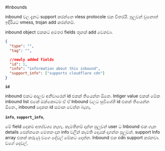 #Inbounds

inbound වල දැනට support කරන්නෙ vless protocole එක විතරයි. පුලුවන් වුනොත් ඉදිරියට vmess, trojan add කරන්නම්.

inbound object එකකට අමතර fields තුනක් add වෙනවා.

```json
{
  "type": "",
  "tag": "",

  //newly added fields
  "id": 1,
  "info": "information about this inbound",
  "support_info": ["supports cloudflare cdn"]
}
```

**`id`**

inbound එකට අදාලව අනිවාරෙන් id එකක් තියෙන්න ඕනෙ. Intiger value එකක් මේක inbound list එකේ ඔක්කොටම ඒ ඒ Inbound වලට සුවිශේශි id එකක් තියෙන්න ඕනෙ.,
inbound දෙකක id සමාන වෙන්න බැහැ.

**`info`**, **`support_info`**,

මේ field දෙකම අත්‍ය්වශ්‍ය නැහැ. කැමතිනම් දාන්න පුලුවන් user ට Inbound එක ගැන details පෙන්නනෙ මෙතන දාන info වලින් කැමති දෙයක් දාගන්න පුලුවන්.
support Info array එකක් කරුණු වගෙ දේවල් මේකට දෙන්න. Inbound එක cdn support කරනවා. වගේ දෙවල්.
